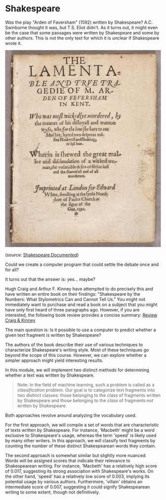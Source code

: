 # Shakespeare

Was the play "Arden of Faversham" (1592) written by Shakespeare? A.C. Swinburne thought it was, but T.S. Eliot didn't. As it turns out, it might even be the case that some passages were written by Shakespeare and some by other authors. This is not the only text for which it is unclear if Shakespeare wrote it.

![](arden.jpg)

(source: [Shakespeare Documented](https://shakespearedocumented.folger.edu/resource/document/arden-faversham-first-edition))

Could we create a computer program that could settle the debate once and for all?

It turns out that the answer is: yes... maybe?

Hugh Craig and Arthur F. Kinney have attempted to do precisely this and have written an entire book on their findings: "Shakespeare by the Numbers: What Stylometrics Can and Cannot Tell Us." You might not immediately want to purchase and read a book on a subject that you might have only first heard of three paragraphs ago. However, if you are interested, the following book review provides a concise summary: [Review Craig & Kinney](https://shakespeareoxfordfellowship.org/shakespeare-by-the-numbers-what-stylometrics-can-and-cannot-tell-us/)

The main question is: Is it possible to use a computer to predict whether a given text fragment is written by Shakespeare?

The authors of the book describe their use of various techniques to characterize Shakespeare's writing style. Most of these techniques go beyond the scope of this course. However, we can explore whether a simpler approach might yield interesting results.

In this module, we will implement two distinct methods for determining whether a text was written by Shakespeare.

> Note: In the field of machine learning, such a problem is called as a _classification_ problem. Our goal is to categorize text fragments into two distinct classes: those belonging to the _class_ of fragments written by Shakespeare and those belonging to the _class_ of fragments _not_ written by Shakespeare.

Both approaches revolve around analyzing the vocabulary used.

For the first approach, we will compile a set of words that are characteristic of texts written by Shakespeare. For instance, 'Macbeth' might be a word exclusive to Shakespeare's usage, whereas the term 'speed' is likely used by many other writers. In this approach, we will classify text fragments by counting the number of these distinct Shakespearean words they contain.

The second approach is somewhat similar but slightly more nuanced. Words will be assigned scores that indicate their relevance to Shakespearean writing. For instance, 'Macbeth' has a relatively high score of 0.017, suggesting its strong association with Shakespeare's works. On the other hand, 'speed' has a relatively low score of 0.003, implying its potential usage by various authors. Furthermore, 'villain' obtains an intermediate score of 0.007, suggesting it could signify Shakespearean writing to some extent, though not definitively.
